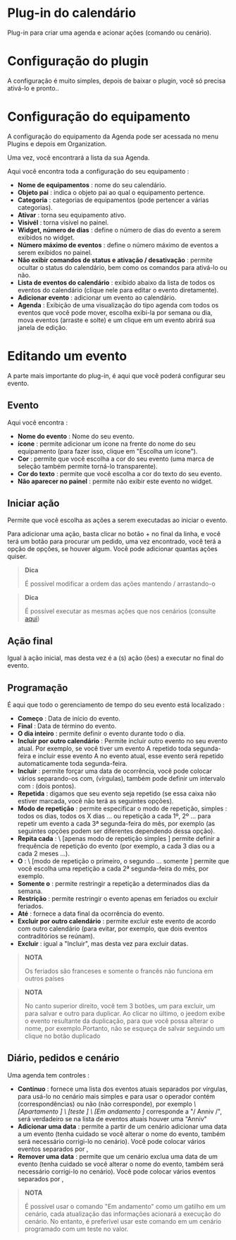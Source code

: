 # Plug-in do calendário

Plug-in para criar uma agenda e acionar ações (comando ou cenário).

# Configuração do plugin

A configuração é muito simples, depois de baixar o plugin, você só precisa ativá-lo e pronto..

# Configuração do equipamento

A configuração do equipamento da Agenda pode ser acessada no menu Plugins e depois em Organization.

Uma vez, você encontrará a lista da sua Agenda.

Aqui você encontra toda a configuração do seu equipamento :

-   **Nome de equipamentos** : nome do seu calendário.
-   **Objeto pai** : indica o objeto pai ao qual o equipamento pertence.
-   **Categoria** : categorias de equipamentos (pode pertencer a várias categorias).
-   **Ativar** : torna seu equipamento ativo.
-   **Visivél** : torna visível no painel.
-   **Widget, número de dias** : define o número de dias do evento a serem exibidos no widget.
-   **Número máximo de eventos** : define o número máximo de eventos a serem exibidos no painel.
-   **Não exibir comandos de status e ativação / desativação** : permite ocultar o status do calendário, bem como os comandos para ativá-lo ou não.
-   **Lista de eventos do calendário** : exibido abaixo da lista de todos os eventos do calendário (clique nele para editar o evento diretamente).
-   **Adicionar evento** : adicionar um evento ao calendário.
-   **Agenda** : Exibição de uma visualização do tipo agenda com todos os eventos que você pode mover, escolha exibi-la por semana ou dia, mova eventos (arraste e solte) e um clique em um evento abrirá sua janela de edição.

# Editando um evento

A parte mais importante do plug-in, é aqui que você poderá configurar seu evento.

## Evento

Aqui você encontra :

-   **Nome do evento** : Nome do seu evento.
-   **ícone** : permite adicionar um ícone na frente do nome do seu equipamento (para fazer isso, clique em "Escolha um ícone").
-   **Cor** : permite que você escolha a cor do seu evento (uma marca de seleção também permite torná-lo transparente).
-   **Cor do texto** : permite que você escolha a cor do texto do seu evento.
-   **Não aparecer no painel** : permite não exibir este evento no widget.

## Iniciar ação

Permite que você escolha as ações a serem executadas ao iniciar o evento.

Para adicionar uma ação, basta clicar no botão + no final da linha, e você terá um botão para procurar um pedido, uma vez encontrado, você terá a opção de opções, se houver algum. Você pode adicionar quantas ações quiser.

> **Dica**
>
> É possível modificar a ordem das ações mantendo / arrastando-o


> **Dica**
>
>É possível executar as mesmas ações que nos cenários (consulte [aqui](https://jeedom.github.io/core/pt_PT/scenario))

## Ação final

Igual à ação inicial, mas desta vez é a (s) ação (ões) a executar no final do evento.

## Programação

É aqui que todo o gerenciamento de tempo do seu evento está localizado :

-   **Começo** : Data de início do evento.
-   **Final** : Data de término do evento.
-   **O dia inteiro** : permite definir o evento durante todo o dia.
-   **Incluir por outro calendário** : Permite incluir outro evento no seu evento atual. Por exemplo, se você tiver um evento A repetido toda segunda-feira e incluir esse evento A no evento atual, esse evento será repetido automaticamente toda segunda-feira.
-   **Incluir** : permite forçar uma data de ocorrência, você pode colocar vários separando-os com, (vírgulas), também pode definir um intervalo com : (dois pontos).
-   **Repetida** : digamos que seu evento seja repetido (se essa caixa não estiver marcada, você não terá as seguintes opções).
-   **Modo de repetição** : permite especificar o modo de repetição, simples : todos os dias, todos os X dias ... ou repetição a cada 1º, 2º ... para repetir um evento a cada 3ª segunda-feira do mês, por exemplo (as seguintes opções podem ser diferentes dependendo dessa opção).
-   **Repita cada** : \ [apenas modo de repetição simples \] permite definir a frequência de repetição do evento (por exemplo, a cada 3 dias ou a cada 2 meses ...).
-   **O** : \ [modo de repetição o primeiro, o segundo ... somente \] permite que você escolha uma repetição a cada 2ª segunda-feira do mês, por exemplo.
-   **Somente o** : permite restringir a repetição a determinados dias da semana.
-   **Restrição** : permite restringir o evento apenas em feriados ou excluir feriados.
-   **Até** : fornece a data final da ocorrência do evento.
-   **Excluir por outro calendário** : permite excluir este evento de acordo com outro calendário (para evitar, por exemplo, que dois eventos contraditórios se reúnam).
-   **Excluir** : igual a "Incluir", mas desta vez para excluir datas.

> **NOTA**
>
> Os feriados são franceses e somente o francês não funciona em outros países

> **NOTA**
>
> No canto superior direito, você tem 3 botões, um para excluir, um para salvar e outro para duplicar. Ao clicar no último, o jeedom exibe o evento resultante da duplicação, para que você possa alterar o nome, por exemplo.Portanto, não se esqueça de salvar seguindo um clique no botão duplicado

## Diário, pedidos e cenário

Uma agenda tem controles :

-   **Contínuo** : fornece uma lista dos eventos atuais separados por vírgulas, para usá-lo no cenário mais simples e para usar o operador contém (correspondências) ou não (não corresponde), por exemplo *\ [Apartamento \] \ [teste \] \ [Em andamento \]* corresponde a "/ Anniv /", será verdadeiro se na lista de eventos atuais houver uma "Anniv"
- **Adicionar uma data** : permite a partir de um cenário adicionar uma data a um evento (tenha cuidado se você alterar o nome do evento, também será necessário corrigi-lo no cenário). Você pode colocar vários eventos separados por ,
- **Remover uma data** : permite que um cenário exclua uma data de um evento (tenha cuidado se você alterar o nome do evento, também será necessário corrigi-lo no cenário). Você pode colocar vários eventos separados por ,

> **NOTA**
>
> É possível usar o comando "Em andamento" como um gatilho em um cenário, cada atualização das informações acionará a execução do cenário. No entanto, é preferível usar este comando em um cenário programado com um teste no valor.
